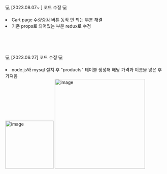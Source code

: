 


💻 [2023.08.07~ ] 코드 수정 💻 
<li>
  Cart page 수량증감 버튼 동작 안 되는 부분 해결
</li>
<li>
  기존 props로 되어있는 부분 redux로 수정
</li>

<br><br><br>


💻 [2023.06.27] 코드 수정 💻 
<li>
  node.js와 mysql 설치 후 "products" 테이블 생성해 해당 가격과 이름을 넣은 후 가져옴
</li>
<img width="152" alt="image" src="https://github.com/byeon-seong-won/react.js_shopmall_project/assets/136781516/436b9e94-f81f-4f6d-9055-30747344df29">
<img width="284" alt="image" src="https://github.com/byeon-seong-won/react.js_shopmall_project/assets/136781516/1cc8ff79-f5a3-4400-a30f-f1b7644f4c49">


